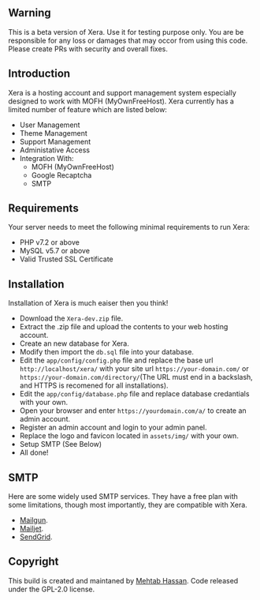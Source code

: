 ## Warning 
This is a beta version of Xera. Use it for testing purpose only. You are be responsible for any loss or damages that may occor from using this code. Please create PRs with security and overall fixes.

## Introduction
Xera is a hosting account and support management system especially designed to work with MOFH (MyOwnFreeHost). Xera currently has a limited number of feature which are listed below:
- User Management
- Theme Management
- Support Management
- Administative Access
- Integration With:
	- MOFH (MyOwnFreeHost)
	- Google Recaptcha
	- SMTP

## Requirements
Your server needs to meet the following minimal requirements to run Xera:
- PHP v7.2 or above
- MySQL v5.7 or above
- Valid Trusted SSL Certificate

## Installation 
Installation of Xera is much eaiser then you think!
- Download the ```Xera-dev.zip``` file. 
- Extract the .zip file and upload the contents to your web hosting account. 
- Create an new database for Xera.
- Modify then import the ```db.sql``` file into your database.
- Edit the ```app/config/config.php``` file and replace the base url ```http://localhost/xera/``` with your site url ```https://your-domain.com/``` or ```https://your-domain.com/directory/```(The URL must end in a backslash, and HTTPS is recomened for all installations).
- Edit the ```app/config/database.php``` file and replace database credantials with your own.
- Open your browser and enter ```https://yourdomain.com/a/``` to create an admin account. 
- Register an admin account and login to your admin panel. 
- Replace the logo and favicon located in ```assets/img/``` with your own.
- Setup SMTP (See Below)
- All done! 

## SMTP
Here are some widely used SMTP services. They have a free plan with some limitations, though most importantly, they are compatible with Xera.
- [Mailgun](https://www.mailgun.com/).
- [Mailjet](https://mailjet.com/).
- [SendGrid](https://sendgrid.com/free/).

## Copyright
This build is created and maintaned by [Mehtab Hassan](https://github.com/mahtab2003). Code released under the GPL-2.0 license.
